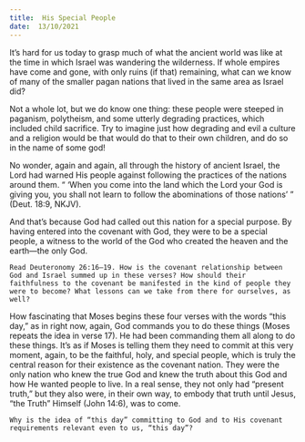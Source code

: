 ```yaml
---
title:  His Special People
date:  13/10/2021
---
```


It’s hard for us today to grasp much of what the ancient world was like at the time in which Israel was wandering the wilderness. If whole empires have come and gone, with only ruins (if that) remaining, what can we know of many of the smaller pagan nations that lived in the same area as Israel did?

Not a whole lot, but we do know one thing: these people were steeped in paganism, polytheism, and some utterly degrading practices, which included child sacrifice. Try to imagine just how degrading and evil a culture and a religion would be that would do that to their own children, and do so in the name of some god!

No wonder, again and again, all through the history of ancient Israel, the Lord had warned His people against following the practices of the nations around them. “ ‘When you come into the land which the Lord your God is giving you, you shall not learn to follow the abominations of those nations’ ” (Deut. 18:9, NKJV).

And that’s because God had called out this nation for a special purpose. By having entered into the covenant with God, they were to be a special people, a witness to the world of the God who created the heaven and the earth—the only God.

`Read Deuteronomy 26:16–19. How is the covenant relationship between God and Israel summed up in these verses? How should their faithfulness to the covenant be manifested in the kind of people they were to become? What lessons can we take from there for ourselves, as well?`

How fascinating that Moses begins these four verses with the words “this day,” as in right now, again, God commands you to do these things (Moses repeats the idea in verse 17). He had been commanding them all along to do these things. It’s as if Moses is telling them they need to commit at this very moment, again, to be the faithful, holy, and special people, which is truly the central reason for their existence as the cove­nant nation. They were the only nation who knew the true God and knew the truth about this God and how He wanted people to live. In a real sense, they not only had “present truth,” but they also were, in their own way, to embody that truth until Jesus, “the Truth” Himself (John 14:6), was to come.

`Why is the idea of “this day” committing to God and to His cove­nant requirements relevant even to us, “this day”?`